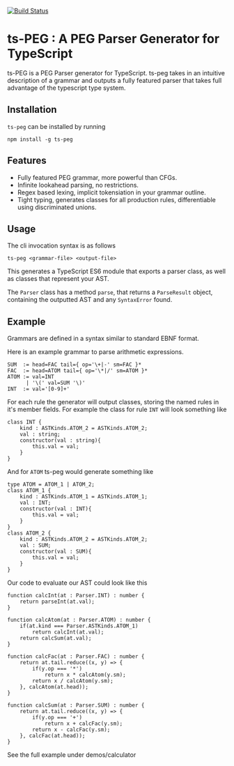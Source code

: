 [![Build Status](https://travis-ci.com/EoinDavey/ts-PEG.svg?branch=master)](https://travis-ci.com/EoinDavey/ts-PEG)

# ts-PEG : A PEG Parser Generator for TypeScript

ts-PEG is a PEG Parser generator for TypeScript. ts-peg takes in an intuitive description of a grammar and outputs a fully featured parser that takes full advantage of the typescript type system.

## Installation

`ts-peg` can be installed by running

```
npm install -g ts-peg
```

## Features

- Fully featured PEG grammar, more powerful than CFGs.
- Infinite lookahead parsing, no restrictions.
- Regex based lexing, implicit tokensiation in your grammar outline.
- Tight typing, generates classes for all production rules, differentiable using discriminated unions.

## Usage

The cli invocation syntax is as follows

`ts-peg <grammar-file> <output-file>`

This generates a TypeScript ES6 module that exports a parser class, as well as classes that represent your AST.

The `Parser` class has a method `parse`, that returns a `ParseResult` object, containing the outputted AST and any `SyntaxError` found.

## Example

Grammars are defined in a syntax similar to standard EBNF format.

Here is an example grammar to parse arithmetic expressions.

```
SUM  := head=FAC tail={ op='\+|-' sm=FAC }*
FAC  := head=ATOM tail={ op='\*|/' sm=ATOM }*
ATOM := val=INT
      | '\(' val=SUM '\)'
INT  := val='[0-9]+'
```

For each rule the generator will output classes, storing the named rules in it's member fields.
For example the class for rule `INT` will look something like

```
class INT {
    kind : ASTKinds.ATOM_2 = ASTKinds.ATOM_2;
    val : string;
    constructor(val : string){
        this.val = val;
    }
}
```

And for `ATOM` ts-peg would generate something like
```
type ATOM = ATOM_1 | ATOM_2;
class ATOM_1 {
    kind : ASTKinds.ATOM_1 = ASTKinds.ATOM_1;
    val : INT;
    constructor(val : INT){
        this.val = val;
    }
}
class ATOM_2 {
    kind : ASTKinds.ATOM_2 = ASTKinds.ATOM_2;
    val : SUM;
    constructor(val : SUM){
        this.val = val;
    }
}
```

Our code to evaluate our AST could look like this

```
function calcInt(at : Parser.INT) : number {
    return parseInt(at.val);
}

function calcAtom(at : Parser.ATOM) : number {
    if(at.kind === Parser.ASTKinds.ATOM_1)
        return calcInt(at.val);
    return calcSum(at.val);
}

function calcFac(at : Parser.FAC) : number {
    return at.tail.reduce((x, y) => {
        if(y.op === '*')
            return x * calcAtom(y.sm);
        return x / calcAtom(y.sm);
    }, calcAtom(at.head));
}

function calcSum(at : Parser.SUM) : number {
    return at.tail.reduce((x, y) => {
        if(y.op === '+')
            return x + calcFac(y.sm);
        return x - calcFac(y.sm);
    }, calcFac(at.head));
}
```

See the full example under demos/calculator
